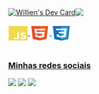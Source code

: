 <div style="display: flex">
  <div>
    <a href="https://app.daily.dev/skaaarlate"><img src="https://api.daily.dev/devcards/v2/IULfEu6kpReCwOOaKpKSC.png?type=default&r=y1u" width="356" alt="Willien's Dev Card" /></a>
  </div>
  <a href="https://github.com/willienn">
    <img height="180em" src="https://github-readme-stats.vercel.app/api/top-langs/?username=willienn&layout=compact&langs_count=6&theme=tokyonight" />
</div>
<div style="display: inline_block"><br>
  <img align="center" alt="Js" height="30" width="40" src="https://raw.githubusercontent.com/devicons/devicon/master/icons/javascript/javascript-plain.svg">
  <img align="center" alt="HTML" height="30" width="40" src="https://raw.githubusercontent.com/devicons/devicon/master/icons/html5/html5-original.svg">
  <img align="center" alt="CSS" height="30" width="40" src="https://raw.githubusercontent.com/devicons/devicon/master/icons/css3/css3-original.svg">
</div>

<br>

### Minhas redes sociais

<div>
  <a href="https://www.instagram.com/whatsisyourdoubt/" target="_blank"><img src="https://img.shields.io/badge/-Instagram-%23E4405F?style=for-the-badge&logo=instagram&logoColor=white" target="_blank"></a>
  <a href="mailto:willienmuniz@hotmail.com"><img src="https://img.shields.io/badge/Microsoft_Outlook-0078D4?style=for-the-badge&logo=microsoft-outlook&logoColor=white" target="_blank"></a>
  <a href="https://www.linkedin.com/in/willien-muniz-69728062/" target="_blank"><img src="https://img.shields.io/badge/-LinkedIn-%230077B5?style=for-the-badge&logo=linkedin&logoColor=white" target="_blank"></a>

</div>